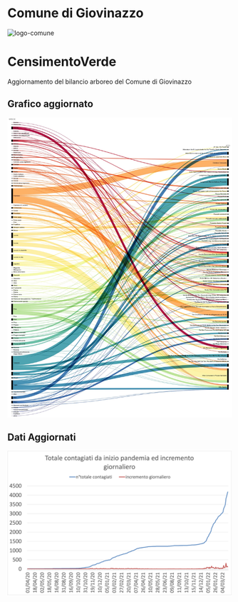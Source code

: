 # Comune di Giovinazzo

![logo-comune](https://www.comune.giovinazzo.ba.it/images/logo_comune.png)


# CensimentoVerde
Aggiornamento del bilancio arboreo del Comune di Giovinazzo

## Grafico aggiornato
![Grafico-2022](https://github.com/ComuneGiovinazzo/CensimentoVerde/blob/b6e4d69655b53ee8a2a5787b596594b8b2ac78b1/Grafico%202022.jpg)

## Dati Aggiornati
![giovinazzo-attualmente-positivi](https://github.com/ComuneGiovinazzo/DatiCovid/raw/main/giovinazzo-totale-contagiati.png)





